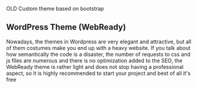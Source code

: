 OLD Custom theme based on bootstrap

## WordPress Theme (WebReady)

Nowadays, the themes in Wordpress are very elegant and attractive, but all of them costumes make you end up with a heavy website. If you talk about how semantically the code is a disaster, the number of requests to css and js files are numerous and there is no optimization added to the SEO, the WebReady theme is rather light and does not stop having a professional aspect, so it is highly recommended to start your project and best of all it's free
